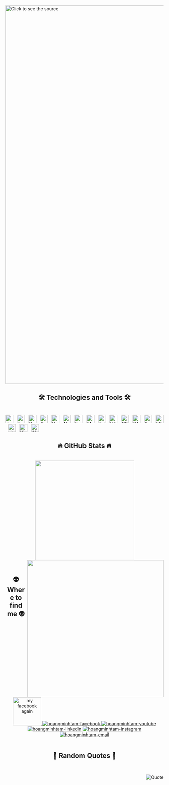 <!--Hoang Tam cloned repo from Trungquandev -->
<a href="#" target="_blank">
  <img src="svg/minhtam.svg" width="1200" alt="Click to see the source" />
</a>

<h2 align="center">🛠 Technologies and Tools 🛠</h2>
<br>
<!-- https://simpleicons.org/ -->
<span><img src="https://img.shields.io/badge/JavaScript-282C34?logo=javascript&logoColor=F7DF1E" alt="JavaScript logo" title="JavaScript" height="25" /></span>
&nbsp;
<span><img src="https://img.shields.io/badge/TypeScript-282C34?logo=typescript&logoColor=3178C6" alt="TypeScript logo" title="TypeScript" height="25" /></span>
&nbsp;
<span><img src="https://img.shields.io/badge/ReactJS-282C34?logo=react&logoColor=61DAFB" alt="ReactJS logo" title="ReactJS" height="25" /></span>
&nbsp;
<span><img src="https://img.shields.io/badge/Redux-282C34?logo=redux&logoColor=764ABC" alt="Redux logo" title="Redux" height="25" /></span>
&nbsp;
<span><img src="https://img.shields.io/badge/Vue.js-282C34?logo=vue.js&logoColor=4FC08D" alt="Vue.js logo" title="Vue.js" height="25" /></span>
&nbsp;
<!-- <span><img src="https://img.shields.io/badge/Nuxt.js-282C34?logo=nuxt.js&logoColor=4FC08D" alt="Nuxt.js logo" title="Nuxt.js" height="25" /></span>
&nbsp; -->
<span><img src="https://img.shields.io/badge/Node.js-282C34?logo=node.js&logoColor=00F200" alt="Node.js logo" title="Node.js" height="25" /></span>
&nbsp;
<span><img src="https://img.shields.io/badge/Express-282C34?logo=express&logoColor=FFFFFF" alt="Express.js logo" title="Express.js" height="25" /></span>
&nbsp;
<span><img src="https://img.shields.io/badge/MongoDB-282C34?logo=mongodb&logoColor=47A248" alt="MongoDB logo" title="MongoDB" height="25" /></span>
&nbsp;
<span><img src="https://img.shields.io/badge/Tailwind%20CSS-282C34?logo=tailwind-css&logoColor=38B2AC" alt="TailwindCSS logo" title="TailwindCSS" height="25" /></span>
&nbsp;
<!-- <span><img src="https://img.shields.io/badge/Three.js-282C34?logo=three.js&logoColor=FFFFFF" alt="Three.js logo" title="Three.js" height="25" /></span>
&nbsp; -->
<span><img src="https://img.shields.io/badge/HTML5-282C34?logo=html5&logoColor=E34F26" alt="HTML5 logo" title="HTML5" height="25" /></span>
&nbsp;
<span><img src="https://img.shields.io/badge/CSS3-282C34?logo=css3&logoColor=1572B6" alt="CSS3 logo" title="CSS3" height="25" /></span>
&nbsp;
<span><img src="https://img.shields.io/badge/Sass-282C34?logo=sass&logoColor=CC6699" alt="SASS logo" title="SASS" height="25" /></span>
&nbsp;
<span><img src="https://img.shields.io/badge/Bootstrap-282C34?logo=bootstrap&logoColor=7952B3" alt="Bootstrap logo" title="Bootstrap" height="25" /></span>
&nbsp;
<span><img src="https://img.shields.io/badge/ESLint-282C34?logo=eslint&logoColor=4B32C3" alt="ESLint logo" title="ESLint" height="25" /></span>
&nbsp;
<span><img src="https://img.shields.io/badge/git-282C34?logo=git&logoColor=F05032" alt="git logo" title="git" height="25" /></span>
&nbsp;
<span><img src="https://img.shields.io/badge/VS%20Code-282C34?logo=visual-studio-code&logoColor=007ACC" alt="Visual Studio Code logo" title="Visual Studio Code" height="25" /></span>
&nbsp;
<!-- <span><img src="https://img.shields.io/badge/Firebase-282C34?logo=firebase&logoColor=FFCA28" alt="Firebase logo" title="Firebase" height="25" /></span>
&nbsp; -->
<span><img src="https://img.shields.io/badge/WordPress-282C34?logo=wordPress&logoColor=21759B" alt="WordPress logo" title="WordPress" height="25" /></span>
&nbsp;

<br>

<h2 align="center">🔥 GitHub Stats 🔥</h2>
<!-- https://github.com/anuraghazra/github-readme-stats -->
<br>
<div align=center>
  <a href="#" title="goddie9x">
    <img width="315" align="center" src="https://github-readme-stats.vercel.app/api/top-langs/?username=goddie9x&title_color=61dafb&text_color=ffffff&icon_color=61dafb&bg_color=20232a&langs_count=30&layout=compact&border_color=61dafb&hide_border=true" />
  </a>
  <a href="#" title="goddie9x">
    <img align="right" width="434" src="https://github-readme-stats.vercel.app/api?username=goddie9x&show_icons=true&theme=react&border_color=61dafb&hide_border=true" />
  </a>
</div>

<br>

<h2 align="center">👽 Where to find me 👽</h2>
<br>
<!-- https://icons8.com -->
<div align="center">
  <a href="https://www.facebook.com/goddie9x" target="blank">
    <img width="90" height="90" src="https://www.facebook.com/photo/?fbid=2987577364728004&set=a.102305139921922" alt="my facebook again" />
  </a>
  <a href="https://www.facebook.com/goddie9x" target="blank">
    <img src="https://img.icons8.com/bubbles/100/000000/facebook-new.png" alt="hoangminhtam-facebook" />
  </a>
  <a href="https://www.youtube.com/channel/UC5C6cbvmpS7FPcJ7pIbkczQ" target="blank">
    <img src="https://img.icons8.com/bubbles/100/000000/youtube-squared.png" alt="hoangminhtam-youtube" />
  </a>
  <a href="https://www.linkedin.com/in/ho%C3%A0ng-minh-t%C3%A2m-209236212" target="blank">
    <img src="https://img.icons8.com/bubbles/100/000000/linkedin.png" alt="hoangminhtam-linkedin" />
  </a>
  <a href="https://www.instagram.com/goddie9x" target="blank">
    <img src="https://img.icons8.com/bubbles/100/000000/instagram.png" alt="hoangminhtam-instagram" />
  </a>
  <a href="mailto:hoangminhtam7991@gmail.com" target="top">
    <img src="https://img.icons8.com/bubbles/100/000000/apple-mail.png" alt="hoangminhtam-email" />
  </a>
</div>

<br>

<h2 align="center">📑 Random Quotes 📑</h2>
<br>
<div align="right">

![Quote](https://github-readme-quotes-bay.vercel.app/quote)

</div>
